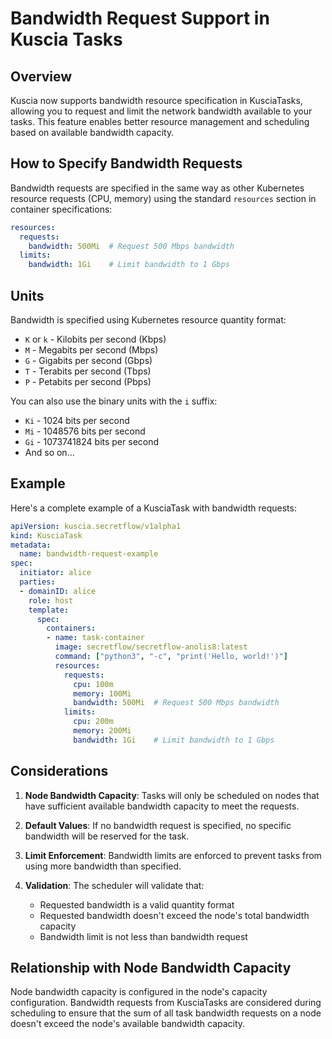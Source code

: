 # Bandwidth Request Support in Kuscia Tasks

## Overview

Kuscia now supports bandwidth resource specification in KusciaTasks, allowing you to request and limit the network bandwidth available to your tasks. This feature enables better resource management and scheduling based on available bandwidth capacity.

## How to Specify Bandwidth Requests

Bandwidth requests are specified in the same way as other Kubernetes resource requests (CPU, memory) using the standard `resources` section in container specifications:

```yaml
resources:
  requests:
    bandwidth: 500Mi  # Request 500 Mbps bandwidth
  limits:
    bandwidth: 1Gi    # Limit bandwidth to 1 Gbps
```

## Units

Bandwidth is specified using Kubernetes resource quantity format:

- `K` or `k` - Kilobits per second (Kbps)
- `M` - Megabits per second (Mbps)
- `G` - Gigabits per second (Gbps)
- `T` - Terabits per second (Tbps)
- `P` - Petabits per second (Pbps)

You can also use the binary units with the `i` suffix:
- `Ki` - 1024 bits per second
- `Mi` - 1048576 bits per second
- `Gi` - 1073741824 bits per second
- And so on...

## Example

Here's a complete example of a KusciaTask with bandwidth requests:

```yaml
apiVersion: kuscia.secretflow/v1alpha1
kind: KusciaTask
metadata:
  name: bandwidth-request-example
spec:
  initiator: alice
  parties:
  - domainID: alice
    role: host
    template:
      spec:
        containers:
        - name: task-container
          image: secretflow/secretflow-anolis8:latest
          command: ["python3", "-c", "print('Hello, world!')"]
          resources:
            requests:
              cpu: 100m
              memory: 100Mi
              bandwidth: 500Mi  # Request 500 Mbps bandwidth
            limits:
              cpu: 200m
              memory: 200Mi
              bandwidth: 1Gi    # Limit bandwidth to 1 Gbps
```

## Considerations

1. **Node Bandwidth Capacity**: Tasks will only be scheduled on nodes that have sufficient available bandwidth capacity to meet the requests.

2. **Default Values**: If no bandwidth request is specified, no specific bandwidth will be reserved for the task.

3. **Limit Enforcement**: Bandwidth limits are enforced to prevent tasks from using more bandwidth than specified.

4. **Validation**: The scheduler will validate that:
   - Requested bandwidth is a valid quantity format
   - Requested bandwidth doesn't exceed the node's total bandwidth capacity
   - Bandwidth limit is not less than bandwidth request

## Relationship with Node Bandwidth Capacity

Node bandwidth capacity is configured in the node's capacity configuration. Bandwidth requests from KusciaTasks are considered during scheduling to ensure that the sum of all task bandwidth requests on a node doesn't exceed the node's available bandwidth capacity.
